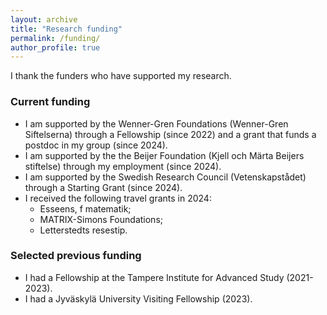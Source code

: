 ```yaml
---
layout: archive
title: "Research funding"
permalink: /funding/
author_profile: true
---
```


I thank the funders who have supported my research.

### Current funding

- I am supported by the Wenner-Gren Foundations (Wenner-Gren Siftelserna) through a Fellowship (since 2022) and a grant that funds a postdoc in my group (since 2024).
- I am supported by the the Beijer Foundation (Kjell och Märta Beijers stiftelse) through my employment (since 2024).
- I am supported by the Swedish Research Council (Vetenskapstådet) through a Starting Grant (since 2024).
- I received the following travel grants in 2024:
  -  Esseens, f matematik;
  -  MATRIX-Simons Foundations;
  -  Letterstedts resestip.
  
### Selected previous funding

- I had a Fellowship at the Tampere Institute for Advanced Study (2021-2023).
- I had a Jyväskylä University Visiting Fellowship (2023).
